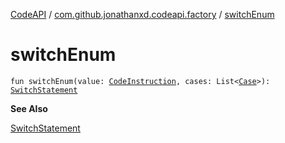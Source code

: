 [CodeAPI](../index.md) / [com.github.jonathanxd.codeapi.factory](index.md) / [switchEnum](.)

# switchEnum

`fun switchEnum(value: `[`CodeInstruction`](../com.github.jonathanxd.codeapi/-code-instruction.md)`, cases: List<`[`Case`](../com.github.jonathanxd.codeapi.base/-case/index.md)`>): `[`SwitchStatement`](../com.github.jonathanxd.codeapi.base/-switch-statement/index.md)

**See Also**

[SwitchStatement](../com.github.jonathanxd.codeapi.base/-switch-statement/index.md)

